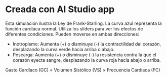 # Creada con AI Studio app

Esta simulación ilustra la Ley de Frank-Starling. La curva azul representa la función cardíaca normal. Utiliza los sliders para ver los efectos de diferentes condiciones. Pueden moverse en ambas direcciones:
- Inotropismo: Aumenta (+) o disminuye (-) la contractilidad del corazón, desplazando la curva verde hacia arriba o abajo.
- Poscarga: Aumenta (+) o disminuye (-) la resistencia contra la que el corazón eyecta sangre, desplazando la curva roja hacia abajo o arriba.

Gasto Cardíaco (GC) = Volumen Sistólico (VS) × Frecuencia Cardíaca (FC)
